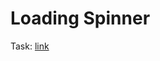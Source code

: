 # Loading Spinner

Task: [link](https://bitbucket.org/mnaberukhin/javascript-testovoe-2/src/master/task.tsx)